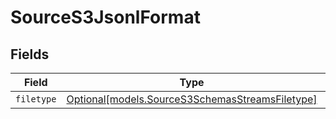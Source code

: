 # SourceS3JsonlFormat


## Fields

| Field                                                                                          | Type                                                                                           | Required                                                                                       | Description                                                                                    |
| ---------------------------------------------------------------------------------------------- | ---------------------------------------------------------------------------------------------- | ---------------------------------------------------------------------------------------------- | ---------------------------------------------------------------------------------------------- |
| `filetype`                                                                                     | [Optional[models.SourceS3SchemasStreamsFiletype]](../models/sources3schemasstreamsfiletype.md) | :heavy_minus_sign:                                                                             | N/A                                                                                            |